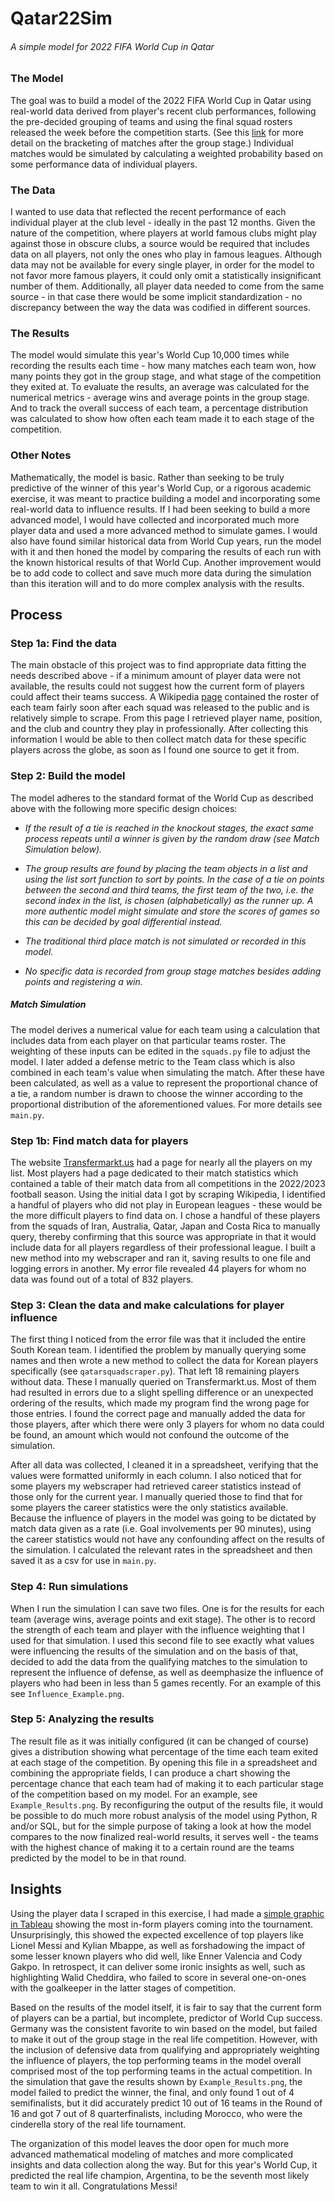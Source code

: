# Qatar22Sim  
###### A simple model for 2022 FIFA World Cup in Qatar  


### The Model  
The goal was to build a model of the 2022 FIFA World Cup in Qatar using real-world data derived from 
player's recent club performances, following the pre-decided grouping of teams and using the final squad 
rosters released the week before the competition starts. (See this [link](https://www.foxsports.com/soccer/2022-fifa-world-cup/bracket) 
for more detail on the bracketing of matches after the group stage.) Individual matches would be simulated 
by calculating a weighted probability based on some performance data of individual players.


### The Data  
I wanted to use data that reflected the recent performance of each individual player at the club level - 
ideally in the past 12 months. Given the nature of the competition, where players at world famous clubs 
might play against those in obscure clubs, a source would be required that includes data on all players, 
not only the ones who play in famous leagues. Although data may not be available for every single player, 
in order for the model to not favor more famous players, it could only omit a statistically insignificant 
number of them. Additionally, all player data needed to come from the same source - in that case there 
would be some implicit standardization - no discrepancy between the way the data was codified in different
sources.

### The Results
The model would simulate this year's World Cup 10,000 times while recording the results each time - how 
many matches each team won, how many points they got in the group stage, and what stage of the competition 
they exited at. To evaluate the results, an average was calculated for the numerical metrics - average 
wins and average points in the group stage. And to track the overall success of each team, a percentage 
distribution was calculated to show how often each team made it to each stage of the competition.

### Other Notes
Mathematically, the model is basic. Rather than seeking to be truly predictive of the winner of this 
year's World Cup, or a rigorous academic exercise, it was meant to practice building a model and 
incorporating some real-world data to influence results. If I had been seeking to build a more advanced 
model, I would have collected and incorporated much more player data and used a more advanced method to 
simulate games. I would also have found similar historical data from World Cup years, run the model with 
it and then honed the model by comparing the results of each run with the known historical results of that 
World Cup. Another improvement would be to add code to collect and save much more data during the 
simulation than this iteration will and to do more complex analysis with the results.


## Process

### Step 1a: Find the data  
The main obstacle of this project was to find appropriate data fitting the needs described above - if a 
minimum amount of player data were not available, the results could not suggest how the current form of 
players could affect their teams success. A Wikipedia [page](https://en.wikipedia.org/wiki/2022_FIFA_World_Cup_squads) 
contained the roster of each team fairly soon after each squad was released to the public and is 
relatively simple to scrape. From this page I retrieved player name, position, and the club and country 
they play in professionally. After collecting this information I would be able to then collect match data 
for these specific players across the globe, as soon as I found one source to get it from.

### Step 2: Build the model  
The model adheres to the standard format of the World Cup as described above with the following more 
specific design choices:

* *If the result of a tie is reached in the knockout stages, the exact same process repeats until a winner
  is given by the random draw (see Match Simulation below).*

* *The group results are found by placing the team objects in a list and using the list sort function to
  sort by points. In the case of a tie on points between the second and third teams, the first team of the
  two, i.e. the second index in the list, is chosen (alphabetically) as the runner up. A more authentic 
  model might simulate and store the scores of games so this can be decided by goal differential instead.*

* *The traditional third place match is not simulated or recorded in this model.*

* *No specific data is recorded from group stage matches besides adding points and registering a win.*

##### Match Simulation
The model derives a numerical value for each team using a calculation that includes data from each player 
on that particular teams roster. The weighting of these inputs can be edited in the `squads.py` file to 
adjust the model. I later added a defense metric to the Team class which is also combined in each team's 
value when simulating the match. After these have been calculated, as well as a value to represent the 
proportional chance of a tie, a random number is drawn to choose the winner according to the proportional 
distribution of the aforementioned values. For more details see `main.py`.

### Step 1b: Find match data for players
The website [Transfermarkt.us](https://www.transfermarkt.us/) had a page for nearly all the players on my 
list. Most players had a page dedicated to their match statistics which contained a table of their match 
data from all competitions in the 2022/2023 football season. Using the initial data I got by scraping 
Wikipedia, I identified a handful of players who did not play in European leagues - these would be the 
more difficult players to find data on. I chose a handful of these players from the squads of Iran, 
Australia, Qatar, Japan and Costa Rica to manually query, thereby confirming that this source was 
appropriate in that it would include data for all players regardless of their professional league. I built 
a new method into my webscraper and ran it, saving results to one file and logging errors in another. My 
error file revealed 44 players for whom no data was found out of a total of 832 players.

### Step 3: Clean the data and make calculations for player influence
The first thing I noticed from the error file was that it included the entire South Korean team. I 
identified the problem by manually querying some names and then wrote a new method to collect the data for 
Korean players specifically (see `qatarsquadscraper.py`). That left 18 remaining players without data. 
These I manually queried on Transfermarkt.us. Most of them had resulted in errors due to a slight spelling 
difference or an unexpected ordering of the results, which made my program find the wrong page for those 
entries. I found the correct page and manually added the data for those players, after which there were 
only 3 players for whom no data could be found, an amount which would not confound the outcome of the 
simulation.  

After all data was collected, I cleaned it in a spreadsheet, verifying that the values were formatted
uniformly in each column. I also noticed that for some players my webscraper had retrieved career 
statistics instead of those only for the current year. I manually queried those to find that for some
players the career statistics were the only statistics available. Because the influence of players in the
model was going to be dictated by match data given as a rate (i.e. Goal involvements per 90 minutes), 
using the career statistics would not have any confounding affect on the results of the simulation. I 
calculated the relevant rates in the spreadsheet and then saved it as a csv for use in `main.py`.

### Step 4: Run simulations
When I run the simulation I can save two files. One is for the results for each team (average wins, 
average points and exit stage). The other is to record the strength of each team and player with the
influence weighting that I used for that simulation. I used this second file to see exactly what values
were influencing the results of the simulation and on the basis of that, decided to add the data from 
the qualifying matches to the simulation to represent the influence of defense, as well as deemphasize 
the influence of players who had been in less than 5 games recently. For an example of this see 
`Influence_Example.png`.

### Step 5: Analyzing the results
The result file as it was initially configured (it can be changed of course) gives a distribution showing 
what percentage of the time each team exited at each stage of the competition. By opening this file in a 
spreadsheet and combining the appropriate fields, I can produce a chart showing the percentage chance that 
each team had of making it to each particular stage of the competition based on my model. For an example, 
see `Example_Results.png`. By reconfiguring the output of the results file, it would be possible to do 
much more robust analysis of the model using Python, R and/or SQL, but for the simple purpose of taking a 
look at how the model compares to the now finalized real-world results, it serves well - the teams with 
the highest chance of making it to a certain round are the teams predicted by the model to be in that 
round.

## Insights

Using the player data I scraped in this exercise, I had made a [simple graphic in Tableau](https://public.tableau.com/views/Qatar2022PlayerstoWatch/Top30PlayerstoWatch?:language=en-US&:display_count=n&:origin=viz_share_link) 
showing the most in-form players coming into the tournament. Unsurprisingly, this showed the expected 
excellence of top players like Lionel Messi and Kylian Mbappe, as well as forshadowing the impact of 
some lesser known players who did well, like Enner Valencia and Cody Gakpo. In retrospect, it can deliver 
some ironic insights as well, such as highlighting Walid Cheddira, who failed to score in several 
one-on-ones with the goalkeeper in the latter stages of competition.

Based on the results of the model itself, it is fair to say that the current form of players can be a 
partial, but incomplete, predictor of World Cup success. Germany was the consistent favorite to win based 
on the model, but failed to make it out of the group stage in the real life competition. However, with the 
inclusion of defensive data from qualifying and appropriately weighting the influence of players, the top
performing teams in the model overall comprised most of the top performing teams in the actual competition. 
In the simulation that gave the results shown by `Example_Results.png`, the model failed to predict the 
winner, the final, and only found 1 out of 4 semifinalists, but it did accurately predict 10 out of 16 
teams in the Round of 16 and got 7 out of 8 quarterfinalists, including Morocco, who were the cinderella 
story of the real life tournament.

The organization of this model leaves the door open for much more advanced mathematical modeling of matches
and more complicated insights and data collection along the way. But for this year's World Cup, it predicted 
the real life champion, Argentina, to be the seventh most likely team to win it all. Congratulations Messi!
